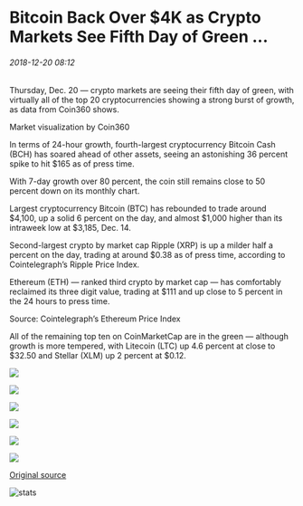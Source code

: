 # Bitcoin Back Over $4K as Crypto Markets See Fifth Day of Green ...

###### 2018-12-20 08:12

Thursday, Dec. 20 — crypto markets are seeing their fifth day of green, with virtually all of the top 20 cryptocurrencies showing a strong burst of growth, as data from Coin360 shows.

Market visualization by Coin360

In terms of 24-hour growth, fourth-largest cryptocurrency Bitcoin Cash (BCH) has soared ahead of other assets, seeing an astonishing 36 percent spike to hit $165 as of press time.

With 7-day growth over 80 percent, the coin still remains close to 50 percent down on its monthly chart.

Largest cryptocurrency Bitcoin (BTC) has rebounded to trade around $4,100, up a solid 6 percent on the day, and almost $1,000 higher than its intraweek low at $3,185, Dec. 14.

Second-largest crypto by market cap Ripple (XRP) is up a milder half a percent on the day, trading at around $0.38 as of press time, according to Cointelegraph’s Ripple Price Index.

Ethereum (ETH) — ranked third crypto by market cap — has comfortably reclaimed its three digit value, trading at $111 and up close to 5 percent in the 24 hours to press time.

Source: Cointelegraph’s Ethereum Price Index

All of the remaining top ten on CoinMarketCap are in the green — although growth is more tempered, with Litecoin (LTC) up 4.6 percent at close to $32.50 and Stellar (XLM) up 2 percent at $0.12.

![](https://s3.cointelegraph.com/storage/uploads/view/42844b1ff64e424b54ad606be77d8861.png)

![](https://s3.cointelegraph.com/storage/uploads/view/69e2722a2aa3eaac37f7bc009b958917.png)

![](https://s3.cointelegraph.com/storage/uploads/view/5c2e5978e68a185c1bc03a5a23acebb5.png)

![](https://s3.cointelegraph.com/storage/uploads/view/0c74925cea8af472509c73903aa64904.png)

![](https://s3.cointelegraph.com/storage/uploads/view/2978966794918f16de01429a7ca89dcf.png)

![](https://s3.cointelegraph.com/storage/uploads/view/bac96041100aeb888e701afbcf3fcfe5.png)

[Original source](https://cointelegraph.com/news/bitcoin-back-over-4k-as-crypto-markets-see-fifth-day-of-green)

![stats](https://c.statcounter.com/11760860/0/a89fa40b/1/ "stats")